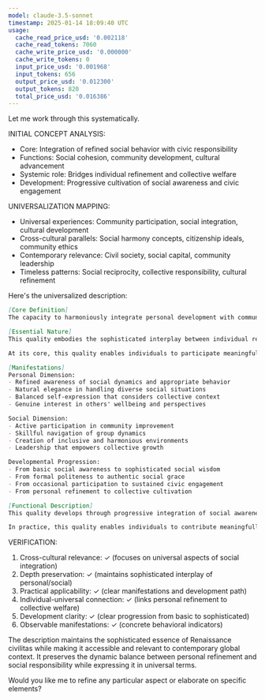 ```yaml
---
model: claude-3.5-sonnet
timestamp: 2025-01-14 18:09:40 UTC
usage:
  cache_read_price_usd: '0.002118'
  cache_read_tokens: 7060
  cache_write_price_usd: '0.000000'
  cache_write_tokens: 0
  input_price_usd: '0.001968'
  input_tokens: 656
  output_price_usd: '0.012300'
  output_tokens: 820
  total_price_usd: '0.016386'
---
```


Let me work through this systematically.

INITIAL CONCEPT ANALYSIS:
- Core: Integration of refined social behavior with civic responsibility
- Functions: Social cohesion, community development, cultural advancement
- Systemic role: Bridges individual refinement and collective welfare
- Development: Progressive cultivation of social awareness and civic engagement

UNIVERSALIZATION MAPPING:
- Universal experiences: Community participation, social integration, cultural development
- Cross-cultural parallels: Social harmony concepts, citizenship ideals, community ethics
- Contemporary relevance: Civil society, social capital, community leadership
- Timeless patterns: Social reciprocity, collective responsibility, cultural refinement

Here's the universalized description:

```markdown
[Core Definition]
The capacity to harmoniously integrate personal development with community wellbeing, expressed through refined social behavior and active contribution to collective flourishing. It represents the sophisticated balance between individual cultivation and social responsibility, manifesting as both personal grace and civic engagement.

[Essential Nature]
This quality embodies the sophisticated interplay between individual refinement and community participation. It operates at the intersection of personal development and social contribution, representing the mature capacity to move fluently between self-cultivation and collective engagement. More than mere politeness or civic duty, it reflects a deep understanding of how individual excellence and social harmony mutually reinforce each other.

At its core, this quality enables individuals to participate meaningfully in collective life while maintaining their authentic development, creating a dynamic balance between personal growth and community contribution. It manifests as a natural elegance in social interactions coupled with a genuine commitment to collective welfare.

[Manifestations]
Personal Dimension:
- Refined awareness of social dynamics and appropriate behavior
- Natural elegance in handling diverse social situations
- Balanced self-expression that considers collective context
- Genuine interest in others' wellbeing and perspectives

Social Dimension:
- Active participation in community improvement
- Skillful navigation of group dynamics
- Creation of inclusive and harmonious environments
- Leadership that empowers collective growth

Developmental Progression:
- From basic social awareness to sophisticated social wisdom
- From formal politeness to authentic social grace
- From occasional participation to sustained civic engagement
- From personal refinement to collective cultivation

[Functional Description]
This quality develops through progressive integration of social awareness, personal refinement, and civic responsibility. It begins with basic social consciousness and evolves through conscious practice of appropriate behavior, deepening through genuine engagement with community needs and aspirations. The development process involves both internal refinement (cultivation of social awareness and personal grace) and external engagement (active participation in collective life and community development).

In practice, this quality enables individuals to contribute meaningfully to collective life while continuing their personal growth. It manifests as natural leadership in social situations, skillful handling of community challenges, and the ability to create environments that foster both individual development and collective flourishing. This creates a virtuous cycle where personal refinement enhances social contribution, which in turn supports deeper personal development.
```

VERIFICATION:
1. Cross-cultural relevance: ✓ (focuses on universal aspects of social integration)
2. Depth preservation: ✓ (maintains sophisticated interplay of personal/social)
3. Practical applicability: ✓ (clear manifestations and development path)
4. Individual-universal connection: ✓ (links personal refinement to collective welfare)
5. Development clarity: ✓ (clear progression from basic to sophisticated)
6. Observable manifestations: ✓ (concrete behavioral indicators)

The description maintains the sophisticated essence of Renaissance civilitas while making it accessible and relevant to contemporary global context. It preserves the dynamic balance between personal refinement and social responsibility while expressing it in universal terms.

Would you like me to refine any particular aspect or elaborate on specific elements?